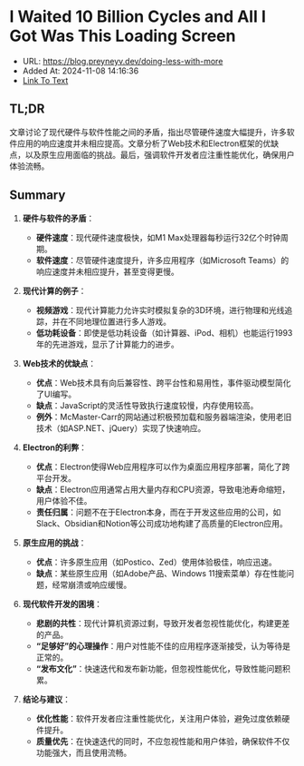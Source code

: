 # I Waited 10 Billion Cycles and All I Got Was This Loading Screen
- URL: https://blog.preyneyv.dev/doing-less-with-more
- Added At: 2024-11-08 14:16:36
- [Link To Text](2024-11-08-i-waited-10-billion-cycles-and-all-i-got-was-this-loading-screen_raw.md)

## TL;DR
文章讨论了现代硬件与软件性能之间的矛盾，指出尽管硬件速度大幅提升，许多软件应用的响应速度并未相应提高。文章分析了Web技术和Electron框架的优缺点，以及原生应用面临的挑战。最后，强调软件开发者应注重性能优化，确保用户体验流畅。

## Summary
1. **硬件与软件的矛盾**：
   - **硬件速度**：现代硬件速度极快，如M1 Max处理器每秒运行32亿个时钟周期。
   - **软件速度**：尽管硬件速度提升，许多应用程序（如Microsoft Teams）的响应速度并未相应提升，甚至变得更慢。

2. **现代计算的例子**：
   - **视频游戏**：现代计算能力允许实时模拟复杂的3D环境，进行物理和光线追踪，并在不同地理位置进行多人游戏。
   - **低功耗设备**：即使是低功耗设备（如计算器、iPod、相机）也能运行1993年的先进游戏，显示了计算能力的进步。

3. **Web技术的优缺点**：
   - **优点**：Web技术具有向后兼容性、跨平台性和易用性，事件驱动模型简化了UI编写。
   - **缺点**：JavaScript的灵活性导致执行速度较慢，内存使用较高。
   - **例外**：McMaster-Carr的网站通过积极预加载和服务器端渲染，使用老旧技术（如ASP.NET、jQuery）实现了快速响应。

4. **Electron的利弊**：
   - **优点**：Electron使得Web应用程序可以作为桌面应用程序部署，简化了跨平台开发。
   - **缺点**：Electron应用通常占用大量内存和CPU资源，导致电池寿命缩短，用户体验不佳。
   - **责任归属**：问题不在于Electron本身，而在于开发这些应用的公司，如Slack、Obsidian和Notion等公司成功地构建了高质量的Electron应用。

5. **原生应用的挑战**：
   - **优点**：许多原生应用（如Postico、Zed）使用体验极佳，响应迅速。
   - **缺点**：某些原生应用（如Adobe产品、Windows 11搜索菜单）存在性能问题，经常崩溃或响应缓慢。

6. **现代软件开发的困境**：
   - **悲剧的共性**：现代计算机资源过剩，导致开发者忽视性能优化，构建更差的产品。
   - **“足够好”的心理操作**：用户对性能不佳的应用程序逐渐接受，认为等待是正常的。
   - **“发布文化”**：快速迭代和发布新功能，但忽视性能优化，导致性能问题积累。

7. **结论与建议**：
   - **优化性能**：软件开发者应注重性能优化，关注用户体验，避免过度依赖硬件提升。
   - **质量优先**：在快速迭代的同时，不应忽视性能和用户体验，确保软件不仅功能强大，而且使用流畅。
